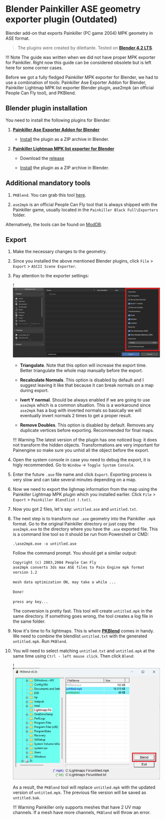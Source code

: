 # Blender Painkiller ASE geometry exporter plugin (Outdated)

Blender add-on that exports Painkiller (PC game 2004) MPK geometry in ASE format.

> The plugins were created by dilettante. Tested on [**Blender 4.2 LTS**](https://www.blender.org/download/lts/4-2/).

!!! Note
    The guide was written when we did not have proper MPK exporter for Painkiller. Right now this guide can be considered obsolete but is left here for some corner cases.

Before we got a fully fledged Painkiller MPK exporter for Blender, we had to use a combination of tools: Painkiller Ase Exporter Addon for Blender, Painkiller Lightmap MPK list exporter Blender plugin, ase2mpk (an official People Can Fly tool), and PKBlend.

## Blender plugin installation

You need to install the following plugins for Blender:

1. [**Painkiller Ase Exporter Addon for Blender**](https://github.com/t3r6/Ase-exporter-addon-Blender-PK)

    - [Install](https://docs.blender.org/manual/en/latest/editors/preferences/addons.html) the plugin as a ZIP archive in Blender.

2. [**Painkiller Lightmap MPK list exporter for Blender**](https://github.com/t3r6/Lightmap-mpk-blender)

    - Download the [release ](https://github.com/t3r6/Lightmap-mpk-blender/releases)

    - [Install](https://docs.blender.org/manual/en/latest/editors/preferences/addons.html) the plugin as a ZIP archive in Blender.

## Additional mandatory tools

1. `PKBlend`. You can grab this tool [here](https://github.com/t3r6/Lightmap-mpk-blender/releases).

2. `ase2mpk` is an official People Can Fly tool that is always shipped with the Painkiller game, usually located in the `Painkiller Black Full\Exporters` folder.

Alternatively, the tools can be found on [ModDB](https://www.moddb.com/games/painkiller/downloads/painkiller-converters-mpk-to-ase-and-ase-to-mpk).

## Export

1. Make the necessary changes to the geometry.

2. Since you installed the above mentioned Blender plugins, click `File` > `Export` > `ASCII Scene Exporter`.

3. Pay attention to the exporter settings:

    !![Blender ASE Exporter Settings](../../../img/blender/blender-ase-exporter-001.jpg "Blender ASE Exporter Settings")

    - **Triangulate**. Note that this option will increase the export time. Better triangulate the whole map manually before the export.

    - **Recalculate Normals**. This option is disabled by default and I suggest leaving it like that because it can break normals on a map during export.

    - **Ivert Y normal**. Should be always enabled if we are going to use `ase2mpk` which is a common situation. This is a workaround since `ase2mpk`  has a bug with inverted normals so basically we will eventually invert normals 2 times to get a proper result.

    - **Remove Doubles**. This option is disabled by default. Removes any duplicate vertices before exporting. Recommended for final maps.

    !!! Warning
        The latest version of the plugin has one noticed bug: it does not transform the hidden objects. Transformations are very important for Painengine so make sure you unhid all the object before the export.

4. Open the system console in case you need to debug the export, it is higly recommended. Go to `Window` -> `Toggle System Console`. 

5. Enter the future `.ase` file name and click `Export`. Exporting process is very slow and can take several minutes depending on a map.

6. Now we need to export the lighmap information from the map using the Painkiller Lightmap MPK plugin which you installed earlier. Click `File` > `Export` > `Painkiller Blendlist (.txt)`.

7. Now you got 2 files, let's say: `untitled.ase` and `untitled.txt`.

8. The next step is to transform our `.ase` geometry into the Painkiller `.mpk` format. Go to the original Painkiller directory or just copy the `ase2mpk.exe` to the directory where you have the `.ase` exported file. This is a command line tool so it should be run from Powershell or CMD:

    ```
    .\ase2mpk.exe -o untitled.ase
    ```

    Follow the command prompt. You should get a similar output:

    ```
    Copyright (c) 2003,2004 People Can Fly
    ase2mpk converts 3ds max ASE files to Pain Engine mpk format
    version 1.2

    mesh data optimization ON, may take a while ...

    Done!

    press any key...
    ```
    
    The conversion is pretty fast. This tool will create `untitled.mpk` in the same directory. If something goes wrong, the tool creates a log file in the same folder.

9. Now it's time to fix lightmaps. This is where [**PKBlend**](https://github.com/t3r6/Lightmap-mpk-blender/releases) comes in handy. We need to combine the blendlist `untitled.txt` with the generated `untitled.mpk`. Run `PKBlend`.

10. You will need to select matching `untitled.txt` and `untitled.mpk` at the same time using `Ctrl - left mouse click`. Then click `Blend`:

    !![PKBlend](../../../img/blender/blender-pkblend-001.jpg "PKBlend")

    As a result, the `PKBlend` tool will replace `untitled.mpk` with the updated version of `untitled.mpk`. The previous file version will be saved as `untitled.bak`.

    !!! Warning
        Painkiller only supports meshes that have 2 UV map channels. If a mesh have more channels, `PKBlend` will throw an error.
